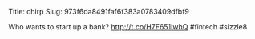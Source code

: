 Title: chirp
Slug: 973f6da8491faf6f383a0783409dfbf9

Who wants to start up a bank? <a href="http://t.co/H7F651IwhQ">http://t.co/H7F651IwhQ</a> #fintech #sizzle8
